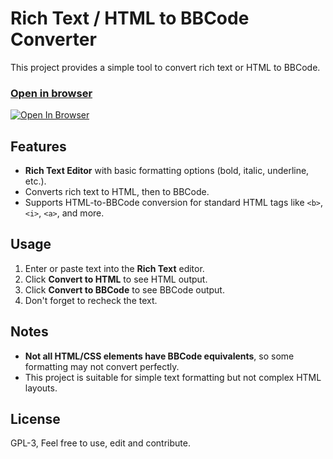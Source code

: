 # Rich Text / HTML to BBCode Converter

This project provides a simple tool to convert rich text or HTML to BBCode.


### [Open in browser](https://codepen.io/thealmahmud/full/oNKmBLm)  
[![Open In Browser](https://i.ibb.co.com/LYDKwH0/view-demo-Custom.png)](https://codepen.io/thealmahmud/full/oNKmBLm)


## Features
- **Rich Text Editor** with basic formatting options (bold, italic, underline, etc.).
- Converts rich text to HTML, then to BBCode.
- Supports HTML-to-BBCode conversion for standard HTML tags like `<b>`, `<i>`, `<a>`, and more.

## Usage
1. Enter or paste text into the **Rich Text** editor.
2. Click **Convert to HTML** to see HTML output.
3. Click **Convert to BBCode** to see BBCode output.
4. Don't forget to recheck the text.

## Notes
- **Not all HTML/CSS elements have BBCode equivalents**, so some formatting may not convert perfectly.
- This project is suitable for simple text formatting but not complex HTML layouts.

## License
GPL-3, Feel free to use, edit and contribute.
